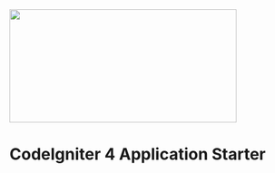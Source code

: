 <img src="http://www.ahmetd.com/works/ci/ci-new-logo-04-02.jpg" width="400" height="200">

# CodeIgniter 4 Application Starter




